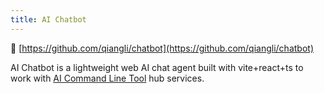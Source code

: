 ```yaml
---
title: AI Chatbot
---
```


🤖 [https://github.com/qiangli/chatbot](https://github.com/qiangli/chatbot)

AI Chatbot is a lightweight web AI chat agent built with vite+react+ts to work with [AI Command Line Tool](https://github.com/qiangli/ai) hub services.
